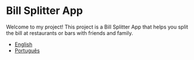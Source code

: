 # Bill Splitter App

Welcome to my project! This project is a Bill Splitter App that helps you split the bill at restaurants or bars with friends and family.

- [English](docs/en/README.md)
- [Português](docs/pt-br/README.md)
